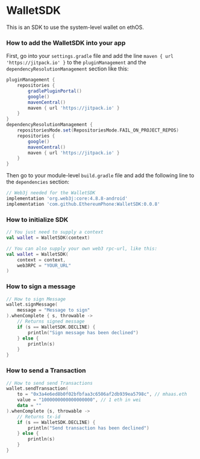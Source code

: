 # WalletSDK

This is an SDK to use the system-level wallet on ethOS.

### How to add the WalletSDK into your app

First, go into your `settings.gradle` file and add the line `maven { url 'https://jitpack.io' }` to the `pluginManagement` and the `dependencyResolutionManagement` section like this:

```groovy
pluginManagement {
    repositories {
        gradlePluginPortal()
        google()
        mavenCentral()
        maven { url 'https://jitpack.io' }
    }
}
dependencyResolutionManagement {
    repositoriesMode.set(RepositoriesMode.FAIL_ON_PROJECT_REPOS)
    repositories {
        google()
        mavenCentral()
        maven { url 'https://jitpack.io' }
    }
}
```

Then go to your module-level `build.gradle` file and add the following line to the `dependencies` section:

```groovy
// Web3j needed for the WalletSDK
implementation 'org.web3j:core:4.8.8-android'
implementation 'com.github.EthereumPhone:WalletSDK:0.0.8'
```

### How to initialize SDK

```kotlin
// You just need to supply a context
val wallet = WalletSDK(context)

// You can also supply your own web3 rpc-url, like this:
val wallet = WalletSDK(
    context = context,
    web3RPC = "YOUR_URL"
)
```

### How to sign a message

```kotlin
// How to sign Message
wallet.signMessage(
    message = "Message to sign"
).whenComplete { s, throwable ->
    // Returns signed message
    if (s == WalletSDK.DECLINE) {
        println("Sign message has been declined")
    } else {
        println(s)
    }
}
```

### How to send a Transaction

```kotlin
// How to send send Transactions
wallet.sendTransaction(
    to = "0x3a4e6ed8b0f02bfbfaa3c6506af2db939ea5798c", // mhaas.eth
    value = "1000000000000000000", // 1 eth in wei
    data = ""
).whenComplete {s, throwable ->
    // Returns tx-id
    if (s == WalletSDK.DECLINE) {
        println("Send transaction has been declined")
    } else {
        println(s)
    }
}
```
